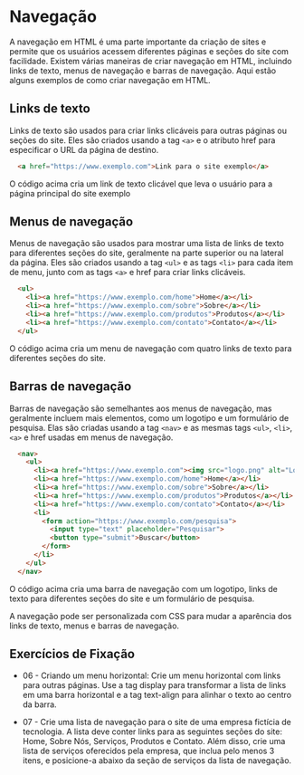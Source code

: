 # Navegação

A navegação em HTML é uma parte importante da criação de sites e permite que os usuários acessem diferentes páginas e seções do site com facilidade. Existem várias maneiras de criar navegação em HTML, incluindo links de texto, menus de navegação e barras de navegação. Aqui estão alguns exemplos de como criar navegação em HTML.

## Links de texto

Links de texto são usados para criar links clicáveis para outras páginas ou seções do site. Eles são criados usando a tag `<a>` e o atributo href para especificar o URL da página de destino.

```html
  <a href="https://www.exemplo.com">Link para o site exemplo</a>
```

O código acima cria um link de texto clicável que leva o usuário para a página principal do site exemplo

## Menus de navegação

Menus de navegação são usados para mostrar uma lista de links de texto para diferentes seções do site, geralmente na parte superior ou na lateral da página. Eles são criados usando a tag `<ul>` e as tags `<li>` para cada item de menu, junto com as tags `<a>` e href para criar links clicáveis.

```html
  <ul>
    <li><a href="https://www.exemplo.com/home">Home</a></li>
    <li><a href="https://www.exemplo.com/sobre">Sobre</a></li>
    <li><a href="https://www.exemplo.com/produtos">Produtos</a></li>
    <li><a href="https://www.exemplo.com/contato">Contato</a></li>
  </ul>
```

O código acima cria um menu de navegação com quatro links de texto para diferentes seções do site.

## Barras de navegação

Barras de navegação são semelhantes aos menus de navegação, mas geralmente incluem mais elementos, como um logotipo e um formulário de pesquisa. Elas são criadas usando a tag `<nav>` e as mesmas tags `<ul>`, `<li>`, `<a>` e href usadas em menus de navegação.

```html
  <nav>
    <ul>
      <li><a href="https://www.exemplo.com"><img src="logo.png" alt="Logo"></a></li>
      <li><a href="https://www.exemplo.com/home">Home</a></li>
      <li><a href="https://www.exemplo.com/sobre">Sobre</a></li>
      <li><a href="https://www.exemplo.com/produtos">Produtos</a></li>
      <li><a href="https://www.exemplo.com/contato">Contato</a></li>
      <li>
        <form action="https://www.exemplo.com/pesquisa">
          <input type="text" placeholder="Pesquisar">
          <button type="submit">Buscar</button>
        </form>
      </li>
    </ul>
  </nav>
```

O código acima cria uma barra de navegação com um logotipo, links de texto para diferentes seções do site e um formulário de pesquisa.

A navegação pode ser personalizada com CSS para mudar a aparência dos links de texto, menus e barras de navegação.

## Exercícios de Fixação

- 06 - Criando um menu horizontal: Crie um menu horizontal com links para outras páginas. Use a tag display para transformar a lista de links em uma barra horizontal e a tag text-align para alinhar o texto ao centro da barra.

- 07 - Crie uma lista de navegação para o site de uma empresa fictícia de tecnologia. A lista deve conter links para as seguintes seções do site: Home, Sobre Nós, Serviços, Produtos e Contato. Além disso, crie uma lista de serviços oferecidos pela empresa, que inclua pelo menos 3 itens, e posicione-a abaixo da seção de serviços da lista de navegação.
